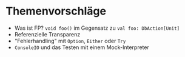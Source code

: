 # Themenvorschläge

* Was ist FP? `void foo()` im Gegensatz zu `val foo: DbAction[Unit]`
* Referenzielle Transparenz
* "Fehlerhandling" mit `Option`, `Either` oder `Try`
* `ConsoleIO` und das Testen mit einem Mock-Interpreter

